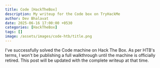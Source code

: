 ```yaml
---
title: Code [HackTheBox]
description: My writeup for the Code box on TryHackMe
author: Dev Bhalavat
date: 2025-06-16 17:00:00 +0530
categories: [HackTheBox]
tags: []
image: /assets/images/code-htb/title.png
---
```


I've successfully solved the Code machine on Hack The Box. As per HTB's terms, I won't be publishing a full walkthrough until the machine is officially retired. This post will be updated with the complete writeup at that time.